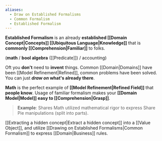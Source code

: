 ```yaml
---
aliases:
  - Draw on Established Formalisms
  - Common Formalism
  - Established Formalism
---
```

**Established Formalism** is an already **established [[Domain Concept|Concepts]] [[Ubiquitous Language|Knowledge]]** that is **commonly [[Comprehension|Familiar]]** to folks.

(**math** / **bool algebra** ([[Predicate]]) / accounting)

Oft you **don't** need to **invent** things. 
Common [[Domain|Domains]] have been [[Model Refinement|Refined]], 
common problems have been solved. 
You can just ***draw on* what's already there**.

**Math** is the perfect example of **[[Model Refinement|Refined Field]]** that **people know**. 
Usage of familiar formalism makes your **[[Domain Model|Model]] easy to [[Comprehension|Grasp]]**. 

> **Example**:
> Shares Math utilized mathematical rigor to express Share Pie manipulations (split into parts).

[[Extracting a hidden concept|Extract a hidden concept]] into a [[Value Object]], 
and utilize [[Drawing on Established Formalisms|Common Formalism]] to express [[Domain|Business]] rules.
